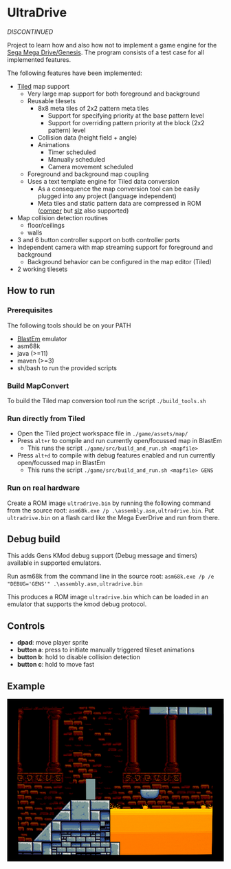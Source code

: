 # UltraDrive

_DISCONTINUED_

Project to learn how and also how not to implement a game engine for the [Sega Mega Drive/Genesis](https://en.wikipedia.org/wiki/Sega_Genesis).
The program consists of a test case for all implemented features.

The following features have been implemented:
- [Tiled](https://www.mapeditor.org/) map support
  - Very large map support for both foreground and background
  - Reusable tilesets
    - 8x8 meta tiles of 2x2 pattern meta tiles
      - Support for specifying priority at the base pattern level
      - Support for overriding pattern priority at the block (2x2 pattern) level 
    - Collision data (height field + angle)
    - Animations
        - Timer scheduled
        - Manually scheduled
        - Camera movement scheduled
  - Foreground and background map coupling
  - Uses a text template engine for Tiled data conversion
      - As a consequence the map conversion tool can be easily plugged into any project (language independent)
      - Meta tiles and static pattern data are compressed in ROM ([comper](https://github.com/flamewing/mdcomp/blob/master/src/asm/Comper.asm) but [slz](https://plutiedev.com/format-slz) also supported)
- Map collision detection routines
  - floor/ceilings
  - walls
- 3 and 6 button controller support on both controller ports
- Independent camera with map streaming support for foreground and background
    - Background behavior can be configured in the map editor (Tiled)
- 2 working tilesets

## How to run
### Prerequisites
The following tools should be on your PATH
- [BlastEm](https://www.retrodev.com/blastem/) emulator
- asm68k
- java (>=11)
- maven (>=3)
- sh/bash to run the provided scripts

### Build MapConvert
To build the Tiled map conversion tool run the script `./build_tools.sh`

### Run directly from Tiled
- Open the Tiled project workspace file in `./game/assets/map/`
- Press `alt+r` to compile and run currently open/focussed map in BlastEm
  - This runs the script `./game/src/build_and_run.sh <mapfile>`
- Press `alt+d` to compile with debug features enabled and run currently open/focussed map in BlastEm
  - This runs the script `./game/src/build_and_run.sh <mapfile> GENS`

### Run on real hardware
Create a ROM image `ultradrive.bin` by running the following command from the source root: `asm68k.exe /p .\assembly.asm,ultradrive.bin`.
Put `ultradrive.bin` on a flash card like the Mega EverDrive and run from there.

## Debug build
This adds Gens KMod debug support (Debug message and timers) available in supported emulators.

Run asm68k from the command line in the source root:
`asm68k.exe /p /e "DEBUG='GENS'" .\assembly.asm,ultradrive.bin`

This produces a ROM image `ultradrive.bin` which can be loaded in an emulator that supports the kmod debug protocol.

## Controls
- **dpad**: move player sprite
- **button a**: press to initiate manually triggered tileset animations
- **button b**: hold to disable collision detection
- **button c**: hold to move fast

## Example
![UltraDrive test map running in BlastEm](ultradrive.gif)
